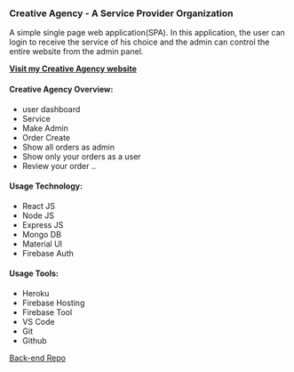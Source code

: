 ### Creative Agency - A Service Provider Organization
A simple single page web application(SPA). In this application, the user can login to receive the service of his choice and the admin can control the entire website from the admin panel.

**[Visit my Creative Agency website](https://creative-agnecy.web.app/)**
#### Creative Agency Overview:
* user dashboard 
* Service
* Make Admin
* Order Create
* Show all orders as admin
* Show only your orders as a user
* Review your order
..

#### Usage Technology:
* React JS
* Node JS
* Express JS
* Mongo DB
* Material UI
* Firebase Auth
>
#### Usage Tools:
* Heroku
* Firebase Hosting
* Firebase Tool
* VS Code
* Git
* Github

[Back-end Repo](https://github.com/asadsanto10/creative-agency-server)
